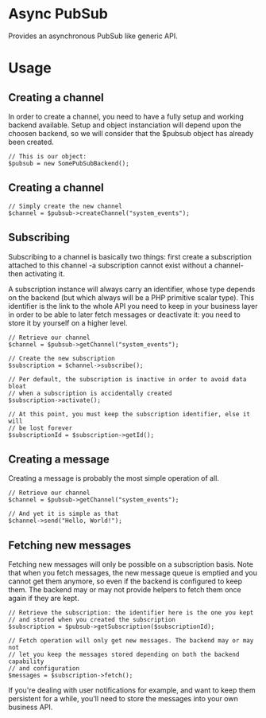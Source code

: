 Async PubSub
============

Provides an asynchronous PubSub like generic API.

Usage
=====

Creating a channel
------------------

In order to create a channel, you need to have a fully setup and working
backend available. Setup and object instanciation will depend upon the choosen
backend, so we will consider that the $pubsub object has already been created.

    // This is our object:
    $pubsub = new SomePubSubBackend();

Creating a channel
------------------

    // Simply create the new channel
    $channel = $pubsub->createChannel("system_events");

Subscribing
-----------

Subscribing to a channel is basically two things: first create a subscription
attached to this channel -a subscription cannot exist without a channel- then
activating it.

A subscription instance will always carry an identifier, whose type depends on
the backend (but which always will be a PHP primitive scalar type). This
identifier is the link to the whole API you need to keep in your business 
layer in order to be able to later fetch messages or deactivate it: you need
to store it by yourself on a higher level.

    // Retrieve our channel
    $channel = $pubsub->getChannel("system_events");

    // Create the new subscription
    $subscription = $channel->subscribe();

    // Per default, the subscription is inactive in order to avoid data bloat
    // when a subscription is accidentally created
    $subscription->activate();

    // At this point, you must keep the subscription identifier, else it will
    // be lost forever
    $subscriptionId = $subscription->getId();

Creating a message
------------------

Creating a message is probably the most simple operation of all.

    // Retrieve our channel
    $channel = $pubsub->getChannel("system_events");

    // And yet it is simple as that
    $channel->send("Hello, World!");

Fetching new messages
---------------------

Fetching new messages will only be possible on a subscription basis. Note that
when you fetch messages, the new message queue is emptied and you cannot get
them anymore, so even if the backend is configured to keep them. The backend
may or may not provide helpers to fetch them once again if they are kept.

    // Retrieve the subscription: the identifier here is the one you kept
    // and stored when you created the subscription
    $subscription = $pubsub->getSubscription($subscriptionId);

    // Fetch operation will only get new messages. The backend may or may not
    // let you keep the messages stored depending on both the backend capability
    // and configuration
    $messages = $subscription->fetch();

If you're dealing with user notifications for example, and want to keep them
persistent for a while, you'll need to store the messages into your own business
API.
